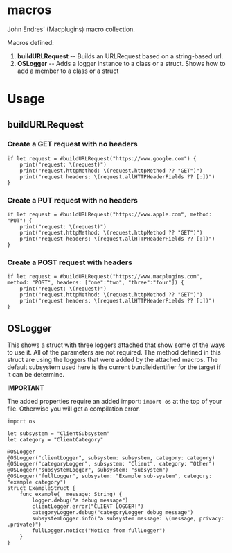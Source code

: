 # macros
John Endres' (Macplugins) macro collection.

Macros defined:

1. **buildURLRequest** -- Builds an URLRequest based on a string-based url.
2. **OSLogger** -- Adds a logger instance to a class or a struct.  Shows how to add a member to a class or a struct

# **Usage**

## buildURLRequest
### Create a GET request with no headers

    if let request = #buildURLRequest("https://www.google.com") {
        print("request: \(request)")
        print("request.httpMethod: \(request.httpMethod ?? "GET")")
        print("request headers: \(request.allHTTPHeaderFields ?? [:])")
    }

### Create a PUT request with no headers

    if let request = #buildURLRequest("https://www.apple.com", method: "PUT") {
        print("request: \(request)")
        print("request.httpMethod: \(request.httpMethod ?? "GET")")
        print("request headers: \(request.allHTTPHeaderFields ?? [:])")
    }

### Create a POST request with headers

    if let request = #buildURLRequest("https://www.macplugins.com", method: "POST", headers: ["one":"two", "three":"four"]) {
        print("request: \(request)")
        print("request.httpMethod: \(request.httpMethod ?? "GET")")
        print("request headers: \(request.allHTTPHeaderFields ?? [:])")
    }

## OSLogger

This shows a struct with three loggers attached that show some of the ways to use it.  All of the parameters are not required.  The method defined in this struct are using the loggers that were added by the attached macros.  The default subsystem used here is the current bundleidentifier for the target if it can be determine.

**IMPORTANT**

The added properties require an added import: `import os` at the top of your file.  Otherwise you will get a compilation error.

	import os
	
	let subsystem = "ClientSubsystem"
	let category = "ClientCategory"
	
	@OSLogger
	@OSLogger("clientLogger", subsystem: subsystem, category: category)
	@OSLogger("categoryLogger", subsystem: "Client", category: "Other")
	@OSLogger("subsystemLogger", subsystem: "subsystem")
	@OSLogger("fullLogger", subsystem: "Example sub-system", category: "example category")
	struct ExampleStruct {
	    func example(_ message: String) {
	        logger.debug("a debug message")
	        clientLogger.error("CLIENT LOGGER!")
	        categoryLogger.debug("categoryLogger debug message")
	        subsystemLogger.info("a subsystem message: \(message, privacy: .private)")
	        fullLogger.notice("Notice from fullLogger")
	    }
	}

